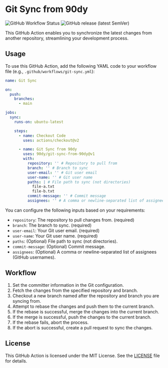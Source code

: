 # Git Sync from 90dy

![GitHub Workflow Status](https://img.shields.io/github/workflow/status/90dy/gha-git-sync/CI)
![GitHub release (latest SemVer)](https://img.shields.io/github/v/release/90dy/gha-git-sync)

This GitHub Action enables you to synchronize the latest changes from another repository, streamlining your development process.

## Usage

To use this GitHub Action, add the following YAML code to your workflow file (e.g., `.github/workflows/git-sync.yml`):

```yaml
name: Git Sync

on:
  push:
    branches:
      - main

jobs:
  sync:
    runs-on: ubuntu-latest

    steps:
      - name: Checkout Code
        uses: actions/checkout@v2

      - name: Git Sync from 90dy
        uses: 90dy/git-sync-from-90dy@v1
        with:
          repository: '' # Repository to pull from
          branch: '' # Branch to sync
          user-email: '' # Git user email
          user-name: '' # Git user name
          paths: | # File path to sync (not directories)
            file-a.txt
            file-b.txt
          commit-message: '' # Commit message
          assignees: '' # A comma or newline-separated list of assignees (GitHub usernames)
```

You can configure the following inputs based on your requirements:

- `repository`: The repository to pull changes from. (required)
- `branch`: The branch to sync. (required)
- `user-email`: Your Git user email. (required)
- `user-name`: Your Git user name. (required)
- `paths`: (Optional) File path to sync (not directories).
- `commit-message`: (Optional) Commit message.
- `assignees`: (Optional) A comma or newline-separated list of assignees (GitHub usernames).

## Workflow

1. Set the committer information in the Git configuration.
2. Fetch the changes from the specified repository and branch.
3. Checkout a new branch named after the repository and branch you are syncing from.
4. Attempt to rebase the changes and push them to the current branch.
5. If the rebase is successful, merge the changes into the current branch.
6. If the merge is successful, push the changes to the current branch.
7. If the rebase fails, abort the process.
8. If the abort is successful, create a pull request to sync the changes.

## License

This GitHub Action is licensed under the MIT License. See the [LICENSE](LICENSE) file for details.
